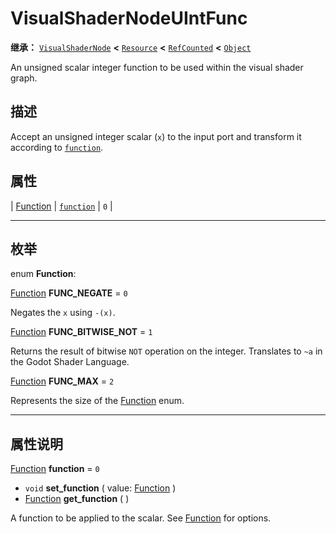 <!-- ⚠ 请勿编辑本文件 ⚠ -->
<!-- 本文档使用脚本从 WeDot 引擎源码仓库生成。 -->
<!-- 生成脚本：https://github.com/WeDot-Engine/WeDot/tree/4.3/doc/tools/make_md.py； -->
<!-- 原文件：https://github.com/WeDot-Engine/WeDot/tree/4.3/doc/classes/VisualShaderNodeUIntFunc.xml。 -->

<div id="_class_visualshadernodeuintfunc"></div>

# VisualShaderNodeUIntFunc

**继承：** [`VisualShaderNode`](class_visualshadernode.md) **<** [`Resource`](class_resource.md) **<** [`RefCounted`](class_refcounted.md) **<** [`Object`](class_object.md)

An unsigned scalar integer function to be used within the visual shader graph.

## 描述

Accept an unsigned integer scalar (`x`) to the input port and transform it according to [`function`](#class_visualshadernodeuintfunc_property_function).

## 属性

| [Function](#enum_visualshadernodeuintfunc_function) | [`function`](#class_visualshadernodeuintfunc_property_function) | ``0`` |

<!-- rst-class:: classref-section-separator -->

---

## 枚举

<div id="_class_enum_visualshadernodeuintfunc_function"></div>

enum **Function**: <div id="enum_visualshadernodeuintfunc_function"></div>

<div id="_class_visualshadernodeuintfunc_constant_func_negate"></div>

[Function](#enum_visualshadernodeuintfunc_function) **FUNC_NEGATE** = ``0``

Negates the `x` using `-(x)`.

<div id="_class_visualshadernodeuintfunc_constant_func_bitwise_not"></div>

[Function](#enum_visualshadernodeuintfunc_function) **FUNC_BITWISE_NOT** = ``1``

Returns the result of bitwise `NOT` operation on the integer. Translates to `~a` in the Godot Shader Language.

<div id="_class_visualshadernodeuintfunc_constant_func_max"></div>

[Function](#enum_visualshadernodeuintfunc_function) **FUNC_MAX** = ``2``

Represents the size of the [Function](#enum_visualshadernodeuintfunc_function) enum.

<!-- rst-class:: classref-section-separator -->

---

## 属性说明

<div id="_class_visualshadernodeuintfunc_property_function"></div>

[Function](#enum_visualshadernodeuintfunc_function) **function** = ``0`` <div id="class_visualshadernodeuintfunc_property_function"></div>

- `void` **set_function** ( value: [Function](#enum_visualshadernodeuintfunc_function) )
- [Function](#enum_visualshadernodeuintfunc_function) **get_function** ( )

A function to be applied to the scalar. See [Function](#enum_visualshadernodeuintfunc_function) for options.

[^virtual]: 本方法通常需要用户覆盖才能生效。
[^const]: 本方法无副作用，不会修改该实例的任何成员变量。
[^vararg]: 本方法除了能接受在此处描述的参数外，还能够继续接受任意数量的参数。
[^constructor]: 本方法用于构造某个类型。
[^static]: 调用本方法无需实例，可直接使用类名进行调用。
[^operator]: 本方法描述的是使用本类型作为左操作数的有效运算符。
[^bitfield]: 这个值是由下列位标志构成位掩码的整数。
[^void]: 无返回值。

